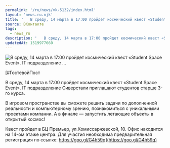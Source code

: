 ```yaml
---
permalink: '/ru/news/vk-5132/index.html'
layout: 'news.ru.njk'
title: '   В среду, 14 марта в 17:00 пройдет космический квест «Student Space Event». IT подразделение …'
source: ВКонтакте
tags:
  - news_ru
description: '   В среду, 14 марта в 17:00 пройдет космический квест «Student Space Event». IT подразделение …'
updatedAt: 1519977660
---
```

![   В среду, 14 марта в 17:00 пройдет космический квест «Student Space Event». IT подразделение …](https://sun9-19.userapi.com/c840127/v840127274/8c21c/dvuJ_j_u0kY.jpg)

[#ГостевойПост 
 
В среду, 14 марта в 17:00 пройдет космический квест «Student Space Event». IT подразделение Сиверстали приглашают студентов старше 3-го курса. 
 
В игровом пространстве вы сможете решить задачи по дополненной реальности и компьютерному зрению, познакомиться с уникальными проектами компании. А в финале — запустить летающие объекты в открытый космос! 
 
Квест пройдет в БЦ Премьер, ул.Комиссаржевской, 10. Офис находится на 14-ом этаже центра. Для участия необходима предварительная регистрация по ссылке: https://goo.gl/G4h59q](https://goo.gl/G4h59q)
